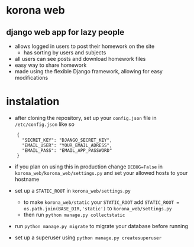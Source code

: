 # korona web

## django web app for lazy people

- allows logged in users to post their homework on the site
  - has sorting by users and subjects
- all users can see posts and download homework files
- easy way to share homework
- made using the flexible Django framework, allowing for easy modifications

# instalation

- after cloning the repository, set up your `config.json` file in `/etc/config.json` like so

```
    {
      "SECRET_KEY": "DJANGO_SECRET_KEY",
      "EMAIL_USER": "YOUR_EMAIL_ADRESS",
      "EMAIL_PASS": "EMAIL_APP_PASSWORD"
    }
```
- if you plan on using this in production change `DEBUG=False` in `korona_web/korona_web/settings.py` and set your allowed hosts to your hostname

- set up a `STATIC_ROOT` in `korona_web/settings.py`
  - to make `korona_web/static` your `STATIC_ROOT` add `STATIC_ROOT = os.path.join(BASE_DIR,'static')` to `korona_web/settings.py`
  - then run `python manage.py collectstatic`
- run `python manage.py migrate` to migrate your database before running
- set up a superuser using `python manage.py createsuperuser`
